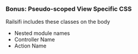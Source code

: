 ### Bonus: Pseudo-scoped View Specific CSS

Railsifi includes these classes on the body

* Nested module names
* Controller Name
* Action Name
